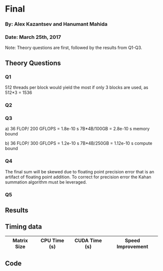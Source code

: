 ﻿# Final
### By: Alex Kazantsev and Hanumant Mahida
### Date: March 25th, 2017

Note: Theory questions are first, followed by the results from Q1-Q3.

## Theory Questions 

### Q1
 512 threads per block would yield the most if only 3 blocks are used, as 512*3 = 1536





### Q2






### Q3

a) 
36 FLOP/ 200 GFLOPS = 1.8e-10 s
7B*4B/100GB = 2.8e-10 s
memory bound

b)
36 FLOP/ 300 GFLOPS = 1.2e-10 s
7B*4B/250GB = 1.12e-10 s
compute bound


### Q4

The final sum will be skewed due to floating point precision error that is an artifact of floating point addition. To correct for precision error the Kahan summation algorithm must be leveraged.





### Q5















## Results


## Timing data
| Matrix Size | CPU Time (s)  | CUDA Time (s) | Speed Improvement | 
|-------------|-----------------|-----------|----------------------|



## Code


```

